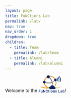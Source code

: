 ```yaml
---
layout: page
title: FuNCtions Lab
permalink: /lab/
nav: true
nav_order: 1
dropdown: true
children:
  - title: Team
    permalink: /lab/team
  - title: Alumni
    permalink: /lab/alumni
---
```


Welcome to the 
<a href="https://functions-lab.github.io/people/"><img src="../assets/img/functionslab_logo_transparent.png" width="85"></a>!
